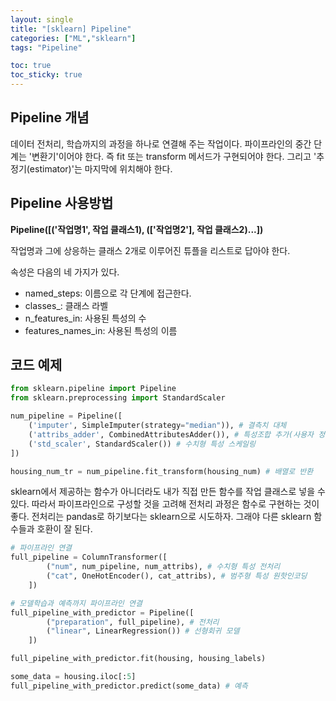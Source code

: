 ```yaml
---
layout: single
title: "[sklearn] Pipeline"
categories: ["ML","sklearn"]
tags: "Pipeline"

toc: true
toc_sticky: true
---
```


## Pipeline 개념
데이터 전처리, 학습까지의 과정을 하나로 연결해 주는 작업이다. 파이프라인의 중간 단계는 '변환기'이어야 한다. 즉 fit 또는 transform 메서드가 구현되어야 한다. 그리고 '추정기(estimator)'는 마지막에 위치해야 한다. 

## Pipeline 사용방법
**Pipeline([('작업명1', 작업 클래스1), (['작업명2'], 작업 클래스2)...])**

작업명과 그에 상응하는 클래스 2개로 이루어진 튜플을 리스트로 답아야 한다.   
  

속성은 다음의 네 가지가 있다.
- named_steps: 이름으로 각 단계에 접근한다.
- classes_: 클래스 라벨
- n_features_in: 사용된 특성의 수
- features_names_in: 사용된 특성의 이름 

## 코드 예제
```python
from sklearn.pipeline import Pipeline
from sklearn.preprocessing import StandardScaler

num_pipeline = Pipeline([
    ('imputer', SimpleImputer(strategy="median")), # 결측치 대체
    ('attribs_adder', CombinedAttributesAdder()), # 특성조합 추가(사용자 정의 함수)
    ('std_scaler', StandardScaler()) # 수치형 특성 스케일링
])

housing_num_tr = num_pipeline.fit_transform(housing_num) # 배열로 반환
```

sklearn에서 제공하는 함수가 아니더라도 내가 직접 만든 함수를 작업 클래스로 넣을 수 있다. 따라서 파이프라인으로 구성할 것을 고려해 전처리 과정은 함수로 구현하는 것이 좋다. 전처리는 pandas로 하기보다는 sklearn으로 시도하자. 그래야 다른 sklearn 함수들과 호환이 잘 된다.

```python
# 파이프라인 연결
full_pipeline = ColumnTransformer([
        ("num", num_pipeline, num_attribs), # 수치형 특성 전처리
        ("cat", OneHotEncoder(), cat_attribs), # 범주형 특성 원핫인코딩
    ])
```

```python
# 모델학습과 예측까지 파이프라인 연결
full_pipeline_with_predictor = Pipeline([
        ("preparation", full_pipeline), # 전처리
        ("linear", LinearRegression()) # 선형회귀 모델
    ])

full_pipeline_with_predictor.fit(housing, housing_labels)

some_data = housing.iloc[:5]
full_pipeline_with_predictor.predict(some_data) # 예측
```

